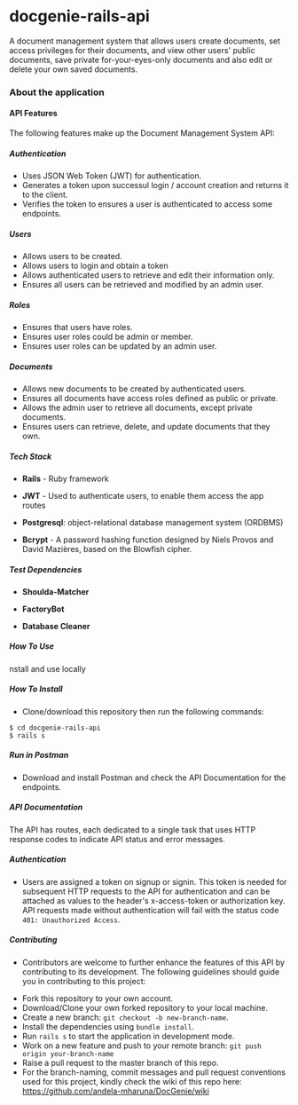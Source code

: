 # docgenie-rails-api
A document management system that allows users create documents, set access privileges for their documents, and view other users' public documents, save private for-your-eyes-only documents and also edit or delete your own saved documents.

### About the application

#### API Features

The following features make up the Document Management System API:

##### Authentication

* Uses JSON Web Token (JWT) for authentication.
* Generates a token upon successul login / account creation and returns it to the client.
* Verifies the token to ensures a user is authenticated to access some endpoints.

##### Users

* Allows users to be created.
* Allows users to login and obtain a token
* Allows authenticated users to retrieve and edit their information only.
* Ensures all users can be retrieved and modified by an admin user.

##### Roles

* Ensures that users have roles.
* Ensures user roles could be admin or member.
* Ensures user roles can be updated by an admin user.

##### Documents

* Allows new documents to be created by authenticated users.
* Ensures all documents have access roles defined as public or private.
* Allows the admin user to retrieve all documents, except private documents.
* Ensures users can retrieve, delete, and update documents that they own.

##### Tech Stack
* **Rails** - Ruby framework
* **JWT** - Used to authenticate users, to enable them access the app routes

* **Postgresql**: object-relational database management system (ORDBMS)

* **Bcrypt** - A password hashing function designed by Niels Provos and David Mazières, based on the Blowfish cipher.

##### Test Dependencies

* **Shoulda-Matcher**

* **FactoryBot**

* **Database Cleaner**

##### How To Use

nstall and use locally

##### How To Install

* Clone/download this repository then run the following commands:
```
$ cd docgenie-rails-api
$ rails s
```

##### Run in Postman

* Download and install Postman and check the API Documentation for the endpoints.

##### API Documentation

The API has routes, each dedicated to a single task that uses HTTP response codes to indicate API status and error messages.

##### Authentication

* Users are assigned a token on signup or signin. This token is needed for subsequent HTTP requests to the API for authentication and can be attached as values to the header's x-access-token or authorization key. API requests made without authentication will fail with the status code `401: Unauthorized Access`.

##### Contributing

- Contributors are welcome to further enhance the features of this API by contributing to its development. The following guidelines should guide you in contributing to this project:

* Fork this repository to your own account.
* Download/Clone your own forked repository to your local machine.
* Create a new branch: `git checkout -b new-branch-name`.
* Install the dependencies using `bundle install`.
* Run `rails s` to start the application in development mode.
* Work on a new feature and push to your remote branch: `git push origin your-branch-name`
* Raise a pull request to the master branch of this repo.
* For the branch-naming, commit messages and pull request conventions used for this project, kindly check the wiki
of this repo here: <https://github.com/andela-mharuna/DocGenie/wiki>
